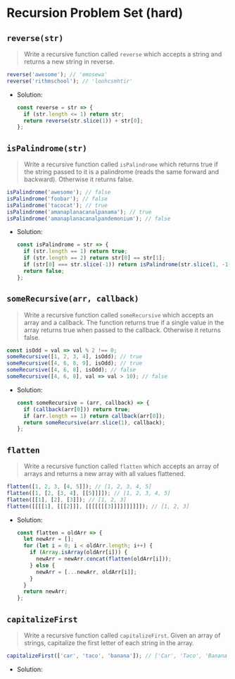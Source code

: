 # Recursion Problem Set (hard)

## `reverse(str)`

> Write a recursive function called `reverse` which accepts a string and returns a new string in reverse.

```js
reverse('awesome'); // 'emosewa'
reverse('rithmschool'); // 'loohcsmhtir'
```

- Solution:

  ```js
  const reverse = str => {
    if (str.length <= 1) return str;
    return reverse(str.slice(1)) + str[0];
  };
  ```

## `isPalindrome(str)`

> Write a recursive function called `isPalindrome` which returns true if the string passed to it is a palindrome (reads the same forward and backward). Otherwise it returns false.

```js
isPalindrome('awesome'); // false
isPalindrome('foobar'); // false
isPalindrome('tacocat'); // true
isPalindrome('amanaplanacanalpanama'); // true
isPalindrome('amanaplanacanalpandemonium'); // false
```

- Solution:

  ```js
  const isPalindrome = str => {
    if (str.length == 1) return true;
    if (str.length == 2) return str[0] == str[1];
    if (str[0] === str.slice(-1)) return isPalindrome(str.slice(1, -1));
    return false;
  };
  ```

## `someRecursive(arr, callback)`

> Write a recursive function called `someRecursive` which accepts an array and a callback. The function returns true if a single value in the array returns true when passed to the callback. Otherwise it returns false.

```js
const isOdd = val => val % 2 !== 0;
someRecursive([1, 2, 3, 4], isOdd); // true
someRecursive([4, 6, 8, 9], isOdd); // true
someRecursive([4, 6, 8], isOdd); // false
someRecursive([4, 6, 8], val => val > 10); // false
```

- Solution:

  ```js
  const someRecursive = (arr, callback) => {
    if (callback(arr[0])) return true;
    if (arr.length == 1) return callback(arr[0]);
    return someRecursive(arr.slice(1), callback);
  };
  ```

## `flatten`

> Write a recursive function called `flatten` which accepts an array of arrays and returns a new array with all values flattened.

```js
flatten([1, 2, 3, [4, 5]]); // [1, 2, 3, 4, 5]
flatten([1, [2, [3, 4], [[5]]]]); // [1, 2, 3, 4, 5]
flatten([[1], [2], [3]]); // [1, 2, 3]
flatten([[[[1], [[[2]]], [[[[[[[3]]]]]]]]]]); // [1, 2, 3]
```

- Solution:

  ```js
  const flatten = oldArr => {
    let newArr = [];
    for (let i = 0; i < oldArr.length; i++) {
      if (Array.isArray(oldArr[i])) {
        newArr = newArr.concat(flatten(oldArr[i]));
      } else {
        newArr = [...newArr, oldArr[i]];
      }
    }
    return newArr;
  };
  ```

## `capitalizeFirst`

> Write a recursive function called `capitalizeFirst`. Given an array of strings, capitalize the first letter of each string in the array.

```js
capitalizeFirst(['car', 'taco', 'banana']); // ['Car', 'Taco', 'Banana']
```

- Solution:

```

```
